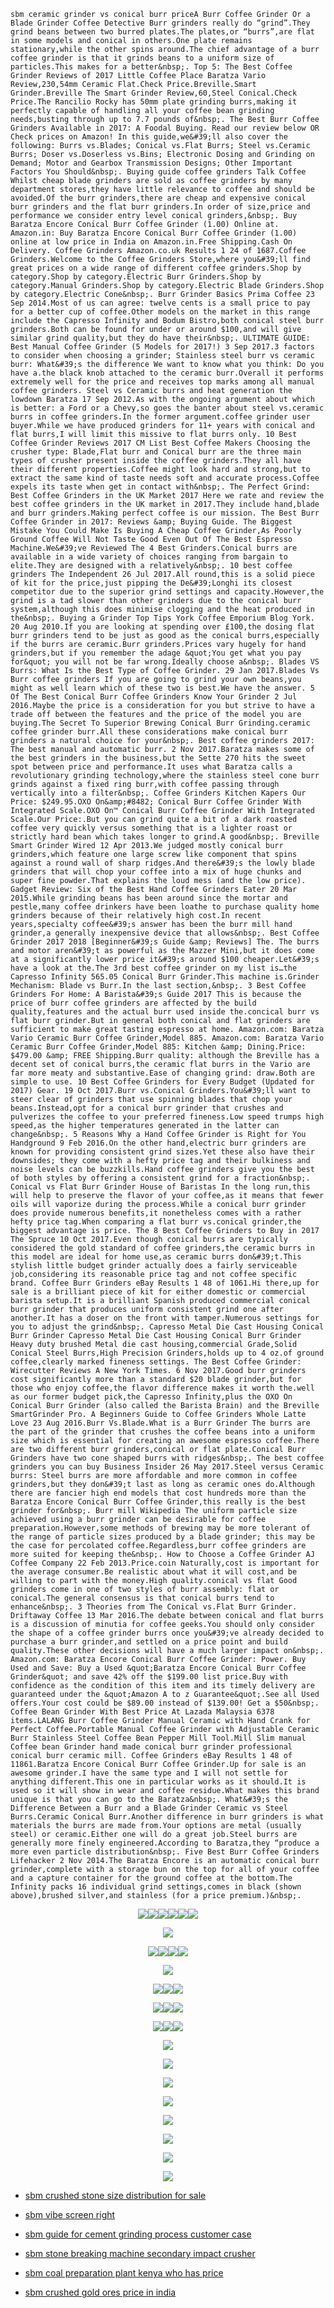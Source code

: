 
```
sbm ceramic grinder vs conical burr priceA Burr Coffee Grinder Or a Blade Grinder Coffee Detective Burr grinders really do “grind”.They grind beans between two burred plates.The plates,or “burrs”,are flat in some models and conical in others.One plate remains stationary,while the other spins around.The chief advantage of a burr coffee grinder is that it grinds beans to a uniform size of particles.This makes for a better&nbsp;. Top 5: The Best Coffee Grinder Reviews of 2017 Little Coffee Place Baratza Vario Review,230,54mm Ceramic Flat.Check Price.Breville.Smart Grinder.Breville The Smart Grinder Review,60,Steel Conical.Check Price.The Rancilio Rocky has 50mm plate grinding burrs,making it perfectly capable of handling all your coffee bean grinding needs,busting through up to 7.7 pounds of&nbsp;. The Best Burr Coffee Grinders Available in 2017: A Foodal Buying. Read our review below OR Check prices on Amazon! In this guide,we&#39;ll also cover the following: Burrs vs.Blades; Conical vs.Flat Burrs; Steel vs.Ceramic Burrs; Doser vs.Doserless vs.Bins; Electronic Dosing and Grinding on Demand; Motor and Gearbox Transmission Designs; Other Important Factors You Should&nbsp;. Buying guide coffee grinders Talk Coffee Whilst cheap blade grinders are sold as coffee grinders by many department stores,they have little relevance to coffee and should be avoided.Of the burr grinders,there are cheap and expensive conical burr grinders and the flat burr grinders.In order of size,price and performance we consider entry level conical grinders,&nbsp;. Buy Baratza Encore Conical Burr Coffee Grinder (1.00) Online at. Amazon.in: Buy Baratza Encore Conical Burr Coffee Grinder (1.00) online at low price in India on Amazon.in.Free Shipping.Cash On Delivery. Coffee Grinders Amazon.co.uk Results 1 24 of 1687.Coffee Grinders.Welcome to the Coffee Grinders Store,where you&#39;ll find great prices on a wide range of different coffee grinders.Shop by category.Shop by category.Electric Burr Grinders.Shop by category.Manual Grinders.Shop by category.Electric Blade Grinders.Shop by category.Electric Cone&nbsp;. Burr Grinder Basics Prima Coffee 23 Sep 2014.Most of us can agree: twelve cents is a small price to pay for a better cup of coffee.Other models on the market in this range include the Capresso Infinity and Bodum Bistro,both conical steel burr grinders.Both can be found for under or around $100,and will give similar grind quality,but they do have their&nbsp;. ULTIMATE GUIDE: Best Manual Coffee Grinder (5 Models for 2017!) 3 Sep 2017.3 factors to consider when choosing a grinder; Stainless steel burr vs ceramic burr: What&#39;s the difference We want to know what you think: Do you have a.the black knob attached to the ceramic burr.Overall it performs extremely well for the price and receives top marks among all manual coffee grinders. Steel vs Ceramic burrs and heat generation the lowdown Baratza 17 Sep 2012.As with the ongoing argument about which is better: a Ford or a Chevy,so goes the banter about steel vs.ceramic burrs in coffee grinders.In the former argument.coffee grinder user buyer.While we have produced grinders for 11+ years with conical and flat burrs,I will limit this missive to flat burrs only. 10 Best Coffee Grinder Reviews 2017 CM List Best Coffee Makers Choosing the crusher type: Blade,Flat burr and Conical burr are the three main types of crusher present inside the coffee grinders.They all have their different properties.Coffee might look hard and strong,but to extract the same kind of taste needs soft and accurate process.Coffee expels its taste when get in contact with&nbsp;. The Perfect Grind: Best Coffee Grinders in the UK Market 2017 Here we rate and review the best coffee grinders in the UK market in 2017.They include hand,blade and burr grinders.Making perfect coffee is our mission. The Best Burr Coffee Grinder in 2017: Reviews &amp; Buying Guide. The Biggest Mistake You Could Make Is Buying A Cheap Coffee Grinder,As Poorly Ground Coffee Will Not Taste Good Even Out Of The Best Espresso Machine.We&#39;ve Reviewed The 4 Best Grinders.Conical burrs are available in a wide variety of choices ranging from bargain to elite.They are designed with a relatively&nbsp;. 10 best coffee grinders The Independent 26 Jul 2017.All round,this is a solid piece of kit for the price,just pipping the De&#39;Longhi its closest competitor due to the superior grind settings and capacity.However,the grind is a tad slower than other grinders due to the conical burr system,although this does minimise clogging and the heat produced in the&nbsp;. Buying a Grinder Top Tips York Coffee Emporium Blog York. 20 Aug 2010.If you are looking at spending over £100,the dosing flat burr grinders tend to be just as good as the conical burrs,especially if the burrs are ceramic.Burr grinders.Prices vary hugely for hand grinders,but if you remember the adage &quot;You get what you pay for&quot; you will not be far wrong.Ideally choose a&nbsp;. Blades VS Burrs: What Is the Best Type of Coffee Grinder. 29 Jan 2017.Blades Vs Burr coffee grinders If you are going to grind your own beans,you might as well learn which of these two is best.We have the answer. 5 Of The Best Conical Burr Coffee Grinders Know Your Grinder 2 Jul 2016.Maybe the price is a consideration for you but strive to have a trade off between the features and the price of the model you are buying.The Secret To Superior Brewing Conical Burr Grinding.ceramic coffee grinder burr.All these considerations make conical burr grinders a natural choice for your&nbsp;. Best coffee grinders 2017: The best manual and automatic burr. 2 Nov 2017.Baratza makes some of the best grinders in the business,but the Sette 270 hits the sweet spot between price and performance.It uses what Baratza calls a revolutionary grinding technology,where the stainless steel cone burr grinds against a fixed ring burr,with coffee passing through vertically into a filter&nbsp;. Coffee Grinders Kitchen Kapers Our Price: $249.95.OXO On&amp;#8482; Conical Burr Coffee Grinder With Integrated Scale.OXO On™ Conical Burr Coffee Grinder With Integrated Scale.Our Price:.But you can grind quite a bit of a dark roasted coffee very quickly versus something that is a lighter roast or strictly hard bean which takes longer to grind.A good&nbsp;. Breville Smart Grinder Wired 12 Apr 2013.We judged mostly conical burr grinders,which feature one large screw like component that spins against a round wall of sharp ridges.And there&#39;s the lowly blade grinders that will chop your coffee into a mix of huge chunks and super fine powder.That explains the loud mess (and the low price). Gadget Review: Six of the Best Hand Coffee Grinders Eater 20 Mar 2015.While grinding beans has been around since the mortar and pestle,many coffee drinkers have been loathe to purchase quality home grinders because of their relatively high cost.In recent years,specialty coffee&#39;s answer has been the burr mill hand grinder,a generally inexpensive device that allows&nbsp;. Best Coffee Grinder 2017 2018 [Beginner&#39;s Guide &amp; Reviews] The. The burrs and motor aren&#39;t as powerful as the Mazzer Mini,but it does come at a significantly lower price it&#39;s around $100 cheaper.Let&#39;s have a look at the.The 3rd best coffee grinder on my list is…the Capresso Infinity 565.05 Conical Burr Grinder.This machine is.Grinder Mechanism: Blade vs Burr.In the last section,&nbsp;. 3 Best Coffee Grinders For Home: A Barista&#39;s Guide 2017 This is because the price of burr coffee grinders are affected by the build quality,features and the actual burr used inside the.concical burr vs flat burr grinder.But in general both conical and flat grinders are sufficient to make great tasting espresso at home. Amazon.com: Baratza Vario Ceramic Burr Coffee Grinder,Model 885. Amazon.com: Baratza Vario Ceramic Burr Coffee Grinder,Model 885: Kitchen &amp; Dining.Price: $479.00 &amp; FREE Shipping.Burr quality: although the Breville has a decent set of conical burrs,the ceramic flat burrs in the Vario are far more meaty and substantive.Ease of changing grind: draw.Both are simple to use. 10 Best Coffee Grinders for Every Budget (Updated for 2017) Gear. 19 Oct 2017.Burr vs.Conical Grinders.You&#39;ll want to steer clear of grinders that use spinning blades that chop your beans.Instead,opt for a conical burr grinder that crushes and pulverizes the coffee to your preferred fineness.Low speed trumps high speed,as the higher temperatures generated in the latter can change&nbsp;. 5 Reasons Why a Hand Coffee Grinder is Right for You Handground 9 Feb 2016.On the other hand,electric burr grinders are known for providing consistent grind sizes.Yet these also have their downsides; they come with a hefty price tag and their bulkiness and noise levels can be buzzkills.Hand coffee grinders give you the best of both styles by offering a consistent grind for a fraction&nbsp;. Conical vs Flat Burr Grinder House of Baristas In the long run,this will help to preserve the flavor of your coffee,as it means that fewer oils will vaporize during the process.While a conical burr grinder does provide numerous benefits,it nonetheless comes with a rather hefty price tag.When comparing a flat burr vs.conical grinder,the biggest advantage is price. The 8 Best Coffee Grinders to Buy in 2017 The Spruce 10 Oct 2017.Even though conical burrs are typically considered the gold standard of coffee grinders,the ceramic burrs in this model are ideal for home use,as ceramic burrs don&#39;t.This stylish little budget grinder actually does a fairly serviceable job,considering its reasonable price tag and not coffee specific brand. Coffee Burr Grinders eBay Results 1 48 of 1061.Hi there,up for sale is a brilliant piece of kit for either domestic or commercial barista setup.It is a brilliant Spanish produced commercial conical burr grinder that produces uniform consistent grind one after another.It has a doser on the front with tamper.Numerous settings for you to adjust the grind&nbsp;. Capresso Metal Die Cast Housing Conical Burr Grinder Capresso Metal Die Cast Housing Conical Burr Grinder Heavy duty brushed Metal die cast housing,commercial Grade,Solid Conical Steel Burrs,High Precision Grinders,holds up to 4 oz.of ground coffee,clearly marked fineness settings. The Best Coffee Grinder: Wirecutter Reviews A New York Times. 6 Nov 2017.Good burr grinders cost significantly more than a standard $20 blade grinder,but for those who enjoy coffee,the flavor difference makes it worth the.well as our former budget pick,the Capresso Infinity,plus the OXO On Conical Burr Grinder (also called the Barista Brain) and the Breville SmartGrinder Pro. A Beginners Guide to Coffee Grinders Whole Latte Love 23 Aug 2016.Burr Vs.Blade.What is a Burr Grinder The burrs are the part of the grinder that crushes the coffee beans into a uniform size which is essential for creating an awesome espresso coffee.There are two different burr grinders,conical or flat plate.Conical Burr Grinders have two cone shaped burrs with ridges&nbsp;. The best coffee grinders you can buy Business Insider 26 May 2017.Steel versus Ceramic burrs: Steel burrs are more affordable and more common in coffee grinders,but they don&#39;t last as long as ceramic ones do.Although there are fancier high end models that cost hundreds more than the Baratza Encore Conical Burr Coffee Grinder,this really is the best grinder for&nbsp;. Burr mill Wikipedia The uniform particle size achieved using a burr grinder can be desirable for coffee preparation.However,some methods of brewing may be more tolerant of the range of particle sizes produced by a blade grinder; this may be the case for percolated coffee.Regardless,burr coffee grinders are more suited for keeping the&nbsp;. How to Choose a Coffee Grinder AJ Coffee Company 22 Feb 2013.Price.coin Naturally,cost is important for the average consumer.Be realistic about what it will cost,and be willing to part with the money.High quality.conical vs flat Good grinders come in one of two styles of burr assembly: flat or conical.The general consensus is that conical burrs tend to enhance&nbsp;. 3 Theories from The Conical vs.Flat Burr Grinder. Driftaway Coffee 13 Mar 2016.The debate between conical and flat burrs is a discussion of minutia for coffee geeks.You should only consider the shape of a coffee grinder burrs once you&#39;ve already decided to purchase a burr grinder,and settled on a price point and build quality.These other decisions will have a much larger impact on&nbsp;. Amazon.com: Baratza Encore Conical Burr Coffee Grinder: Power. Buy Used and Save: Buy a Used &quot;Baratza Encore Conical Burr Coffee Grinder&quot; and save 42% off the $199.00 list price.Buy with confidence as the condition of this item and its timely delivery are guaranteed under the &quot;Amazon A to z Guarantee&quot;.See all Used offers.Your cost could be $89.00 instead of $139.00! Get a $50&nbsp;. Coffee Bean Grinder With Best Price At Lazada Malaysia 6378 items.LALANG Burr Coffee Grinder Manual Ceramic with Hand Crank for Perfect Coffee.Portable Manual Coffee Grinder with Adjustable Ceramic Burr Stainless Steel Coffee Bean Pepper Mill Tool.Mill Slim manual Coffee bean Grinder hand made conical burr grinder professional conical burr ceramic mill. Coffee Grinders eBay Results 1 48 of 11861.Baratza Encore Conical Burr Coffee Grinder.Up for sale is an awesome grinder.I have the same type and I will not settle for anything different.This one in particular works as it should.It is used so it will show in wear and coffee residue.What makes this brand unique is that you can go to the Baratza&nbsp;. What&#39;s the Difference Between a Burr and a Blade Grinder Ceramic vs Steel Burrs.Ceramic Conical Burr.Another difference in burr grinders is what materials the burrs are made from.Your options are metal (usually steel) or ceramic.Either one will do a great job.Steel burrs are generally more finely engineered.According to Baratza,they “produce a more even particle distribution&nbsp;. Five Best Burr Coffee Grinders Lifehacker 2 Nov 2014.The Baratza Encore is an automatic conical burr grinder,complete with a storage bun on the top for all of your coffee and a capture container for the ground coffee at the bottom.The Infinity packs 16 individual grind settings,comes in black (shown above),brushed silver,and stainless (for a price premium.)&nbsp;. 
```

<div align="center">
  
<a rel="nofollow" href="https://m.shibang-china.com?f=github&k=sbm+ceramic+grinder+vs+conical+burr+price"><img src="https://static.shibang-china.com/en/l.png"></a><img src="https://static.shibang-china.com/en/hw.png"><a rel="nofollow" href="https://m.shibang-china.com/product/?f=github&k=sbm+ceramic+grinder+vs+conical+burr+price"><img src="https://static.shibang-china.com/en/p.png"></a><a rel="nofollow" href="https://m.shibang-china.com/cases/?f=github&k=sbm+ceramic+grinder+vs+conical+burr+price"><img src="https://static.shibang-china.com/en/c.png"></a><a rel="nofollow" href="https://m.shibang-china.com/news/?f=github&k=sbm+ceramic+grinder+vs+conical+burr+price"><img src="https://static.shibang-china.com/en/n.png"></a><a rel="nofollow" href="https://m.shibang-china.com?f=github&k=sbm+ceramic+grinder+vs+conical+burr+price"><img src="https://static.shibang-china.com/en/m.png"></a>

<a rel="nofollow" href="https://m.shibang-china.com/product/?f=github&k=sbm+ceramic+grinder+vs+conical+burr+price"><img src="https://static.shibang-china.com/en/b.jpg"></a>
  
<a rel="nofollow" href="https://m.shibang-china.com/solution-aggregate.html?f=github&k=sbm+ceramic+grinder+vs+conical+burr+price"><img src="https://static.shibang-china.com/en/a.jpg"></a><a rel="nofollow" href="https://m.shibang-china.com/solution-mine.html?f=github&k=sbm+ceramic+grinder+vs+conical+burr+price"><img src="https://static.shibang-china.com/en/m.jpg"></a><a rel="nofollow" href="https://m.shibang-china.com/solution-mill.html?f=github&k=sbm+ceramic+grinder+vs+conical+burr+price"><img src="https://static.shibang-china.com/en/g.jpg"></a><a rel="nofollow" href="https://m.shibang-china.com/solution-epc.html?f=github&k=sbm+ceramic+grinder+vs+conical+burr+price"><img src="https://static.shibang-china.com/en/e.jpg"></a>

<a rel="nofollow" href="https://m.shibang-china.com/product/?f=github&k=sbm+ceramic+grinder+vs+conical+burr+price"><img src="https://static.shibang-china.com/en/a-p.png"></a>

<a rel="nofollow" href="https://m.shibang-china.com/product/crusher/c6x.html?f=github&k=sbm+ceramic+grinder+vs+conical+burr+price"><img src="https://static.shibang-china.com/en/j.jpg"></a><a rel="nofollow" href="https://m.shibang-china.com/product/crusher/ci5x.html?f=github&k=sbm+ceramic+grinder+vs+conical+burr+price"><img src="https://static.shibang-china.com/en/i.jpg"></a><a rel="nofollow" href="https://m.shibang-china.com/product/crusher/hst.html?f=github&k=sbm+ceramic+grinder+vs+conical+burr+price"><img src="https://static.shibang-china.com/en/c.jpg"></a>

<a rel="nofollow" href="https://m.shibang-china.com/product/mill/mtw.html?f=github&k=sbm+ceramic+grinder+vs+conical+burr+price"><img src="https://static.shibang-china.com/en/mtw.jpg"></a><a rel="nofollow" href="https://m.shibang-china.com/product/mill/scm.html?f=github&k=sbm+ceramic+grinder+vs+conical+burr+price"><img src="https://static.shibang-china.com/en/scm.jpg"></a><a rel="nofollow" href="https://m.shibang-china.com/product/mill/lm.html?f=github&k=sbm+ceramic+grinder+vs+conical+burr+price"><img src="https://static.shibang-china.com/en/lm.jpg"></a>

<a rel="nofollow" href="https://m.shibang-china.com/product/sand/vsi6x.html?f=github&k=sbm+ceramic+grinder+vs+conical+burr+price"><img src="https://static.shibang-china.com/en/6x.jpg"></a><a rel="nofollow" href="https://m.shibang-china.com/product/sand/vu.html?f=github&k=sbm+ceramic+grinder+vs+conical+burr+price"><img src="https://static.shibang-china.com/en/vu.jpg"></a><a rel="nofollow" href="https://m.shibang-china.com/product/mobile/klun.html?f=github&k=sbm+ceramic+grinder+vs+conical+burr+price"><img src="https://static.shibang-china.com/en/k.jpg"></a>

<a rel="nofollow" href="https://m.shibang-china.com/cases/?f=github&k=sbm+ceramic+grinder+vs+conical+burr+price"><img src="https://static.shibang-china.com/en/case.png"></a>

<a rel="nofollow" href="https://m.shibang-china.com/cases/aggregate/202.html?f=github&k=sbm+ceramic+grinder+vs+conical+burr+price"><img src="https://static.shibang-china.com/en/c-1.jpg"></a>

<a rel="nofollow" href="https://m.shibang-china.com/cases/aggregate/203.html?f=github&k=sbm+ceramic+grinder+vs+conical+burr+price"><img src="https://static.shibang-china.com/en/c-2.jpg"></a>

<a rel="nofollow" href="https://m.shibang-china.com/cases/mill/123.html?f=github&k=sbm+ceramic+grinder+vs+conical+burr+price"><img src="https://static.shibang-china.com/en/c-3.jpg"></a>

<a rel="nofollow" href="https://m.shibang-china.com/contact_us.html?f=github&k=sbm+ceramic+grinder+vs+conical+burr+price"><img src="https://static.shibang-china.com/en/contact.png"></a>

<a rel="nofollow" href="https://swt.shibang-china.com/?f=github&k=sbm+ceramic+grinder+vs+conical+burr+price"><img src="https://static.shibang-china.com/en/chat.png"></a>

<a rel="nofollow" href="https://whatsapp.shibangsoft.com/WhatsApp.php?f=github&k=sbm+ceramic+grinder+vs+conical+burr+price"><img src="https://static.shibang-china.com/en/whatsapp.png"></a>

<a rel="nofollow" href="https://m.shibang-china.com/?f=github&k=sbm+ceramic+grinder+vs+conical+burr+price"><img src="https://static.shibang-china.com/en/website.png"></a>

</div>


* [sbm crushed stone size distribution for sale](sbm%20crushed%20stone%20size%20distribution%20for%20sale.md)

* [sbm vibe screen right](sbm%20vibe%20screen%20right.md)

* [sbm guide for cement grinding process customer case](sbm%20guide%20for%20cement%20grinding%20process%20customer%20case.md)

* [sbm stone breaking machine secondary impact crusher](sbm%20stone%20breaking%20machine%20secondary%20impact%20crusher.md)

* [sbm coal preparation plant kenya who has price](sbm%20coal%20preparation%20plant%20kenya%20who%20has%20price.md)

* [sbm crushed gold ores price in india](sbm%20crushed%20gold%20ores%20price%20in%20india.md)